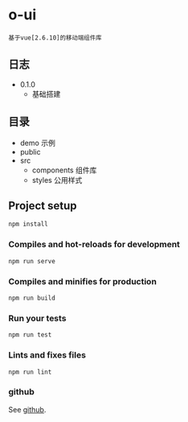 # o-ui
```
基于vue[2.6.10]的移动端组件库
```

## 日志

- 0.1.0
	- 基础搭建 

## 目录
- demo 示例
- public
- src
	- components 组件库
	- styles 公用样式

## Project setup
```
npm install
```

### Compiles and hot-reloads for development
```
npm run serve
```

### Compiles and minifies for production
```
npm run build
```

### Run your tests
```
npm run test
```

### Lints and fixes files
```
npm run lint
```

### github
See [github](https://gitbub.com/laodifanga/o-ui).
